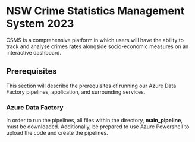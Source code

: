 # NSW Crime Statistics Management System 2023
CSMS is a comprehensive platform in which users will have the ability to track and analyse crimes rates alongside socio-economic measures on an interactive dashboard.

## Prerequisites
This section will describe the prerequisites of running our Azure Data Factory pipelines, application, and surrounding services.

### Azure Data Factory
In order to run the pipelines, all files within the directory, **main_pipeline**, must be downloaded. Additionally, be prepared to use Azure Powershell to upload the code and create the pipelines.
